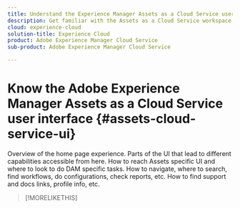 ```yaml
---
title: Understand the Experience Manager Assets as a Cloud Service user interface
description: Get familiar with the Assets as a Cloud Service workspace, interface, and UI elements.
cloud: experience-cloud
solution-title: Experience Cloud
product: Adobe Experience Manager Cloud Service
sub-product: Adobe Experience Manager Cloud Service

---
```


# Know the Adobe Experience Manager Assets as a Cloud Service user interface {#assets-cloud-service-ui}

Overview of the home page experience.
Parts of the UI that lead to different capabilities accessible from here.
How to reach Assets specific UI and where to look to do DAM specific tasks.
How to navigate, where to search, find workflows, do configurations, check reports, etc.
How to find support and docs links, profile info, etc.

>[!MORELIKETHIS]
>
>